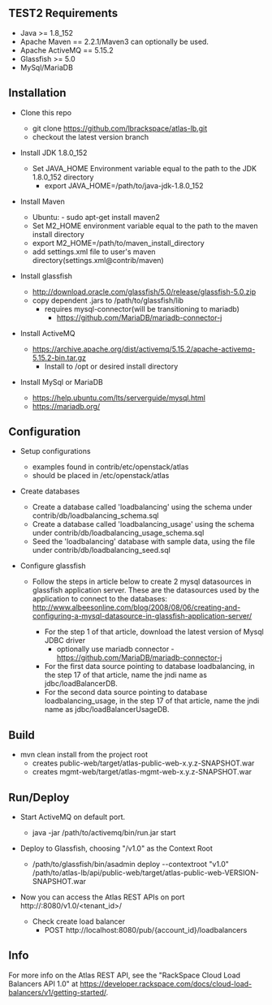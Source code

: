 TEST2
Requirements
------------
  * Java >= 1.8_152
  * Apache Maven == 2.2.1/Maven3 can optionally be used.
  * Apache ActiveMQ == 5.15.2
  * Glassfish >= 5.0
  * MySql/MariaDB

Installation
------------

* Clone this repo
    * git clone https://github.com/lbrackspace/atlas-lb.git
    * checkout the latest version branch

* Install JDK 1.8.0_152
    * Set JAVA_HOME Environment variable equal to the path to the JDK 1.8.0_152 directory
        * export JAVA_HOME=/path/to/java-jdk-1.8.0_152
    
* Install Maven
  * Ubuntu: - sudo apt-get install maven2
  * Set M2_HOME environment variable equal to the path to the maven install directory
  * export M2_HOME=/path/to/maven_install_directory
  * add settings.xml file to user's maven directory(settings.xml@contrib/maven)
  
* Install glassfish
    * http://download.oracle.com/glassfish/5.0/release/glassfish-5.0.zip
    * copy dependent .jars to /path/to/glassfish/lib
        * requires mysql-connector(will be transitioning to mariadb)
            * https://github.com/MariaDB/mariadb-connector-j
            
* Install ActiveMQ
    * https://archive.apache.org/dist/activemq/5.15.2/apache-activemq-5.15.2-bin.tar.gz
        * Install to /opt or desired install directory
  
* Install MySql or MariaDB
    * https://help.ubuntu.com/lts/serverguide/mysql.html
    * https://mariadb.org/
    
Configuration
------------- 
  
* Setup configurations
    * examples found in contrib/etc/openstack/atlas
    * should be placed in /etc/openstack/atlas
    
* Create databases
    * Create a database called 'loadbalancing' using the schema under contrib/db/loadbalancing_schema.sql
    * Create a database called 'loadbalancing_usage' using the schema under contrib/db/loadbalancing_usage_schema.sql
    * Seed the 'loadbalancing' database with sample data, using the file under contrib/db/loadbalancing_seed.sql

* Configure glassfish
    * Follow the steps in article below to create 2 mysql datasources in glassfish application server. These are the datasources used by the application to connect to the databases:
       http://www.albeesonline.com/blog/2008/08/06/creating-and-configuring-a-mysql-datasource-in-glassfish-application-server/

       * For the step 1 of that article, download the latest version of Mysql JDBC driver
            * optionally use mariadb connector - https://github.com/MariaDB/mariadb-connector-j
       * For the first data source pointing to database loadbalancing, in the step 17 of that article, name the jndi name as jdbc/loadBalancerDB.
       * For the second  data source pointing to database loadbalancing_usage, in the step 17 of that article, name the jndi name as jdbc/loadBalancerUsageDB.

 
Build
-----
  
* mvn clean install from the project root
     - creates public-web/target/atlas-public-web-x.y.z-SNAPSHOT.war
     - creates mgmt-web/target/atlas-mgmt-web-x.y.z-SNAPSHOT.war


Run/Deploy
---

*  Start ActiveMQ on default port.
    * java -jar /path/to/activemq/bin/run.jar start

* Deploy to Glassfish, choosing "/v1.0" as the Context Root
    * /path/to/glassfish/bin/asadmin deploy --contextroot "v1.0" /path/to/atlas-lb/api/public-web/target/atlas-public-web-VERSION-SNAPSHOT.war

*  Now you can access the Atlas REST APIs on port http://<hostname>:8080/v1.0/<tenant_id>/<resource>
    * Check create load balancer
      * POST http://localhost:8080/pub/{account_id}/loadbalancers
      
      
Info
----
For more info on the Atlas REST API, see the "RackSpace Cloud Load Balancers API 1.0" at https://developer.rackspace.com/docs/cloud-load-balancers/v1/getting-started/.


